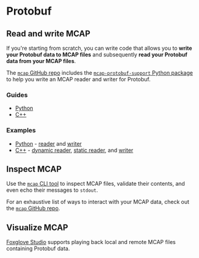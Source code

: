 # Protobuf

## Read and write MCAP

If you're starting from scratch, you can write code that allows you to **write your Protobuf data to MCAP files** and subsequently **read your Protobuf data from your MCAP files**.

The [`mcap` GitHub repo](https://github.com/foxglove/mcap/tree/main) includes the [`mcap-protobuf-support` Python package](https://github.com/foxglove/mcap/tree/main/python/mcap-protobuf-support) to help you write an MCAP reader and writer for Protobuf.

### Guides

- [Python](../guides/python/protobuf.md)
- [C++](../guides/cpp/protobuf.md)

### Examples

- [Python](https://github.com/foxglove/mcap/tree/main/python/examples/protobuf) - [reader](https://github.com/foxglove/mcap/tree/main/python/examples/protobuf/reader.py) and [writer](https://github.com/foxglove/mcap/tree/main/python/examples/protobuf/writer.py)
- [C++](https://github.com/foxglove/mcap/tree/main/cpp/examples/protobuf) - [dynamic reader](https://github.com/foxglove/mcap/tree/main/cpp/examples/protobuf/dynamic_reader.cpp), [static reader](https://github.com/foxglove/mcap/tree/main/cpp/examples/protobuf/static_reader.cpp), and [writer](https://github.com/foxglove/mcap/tree/main/cpp/examples/protobuf/writer.cpp)

## Inspect MCAP

Use the [`mcap` CLI tool](https://github.com/foxglove/mcap/tree/main/go/cli/mcap) to inspect MCAP files, validate their contents, and even echo their messages to `stdout`.

For an exhaustive list of ways to interact with your MCAP data, check out the [`mcap` GitHub repo](https://github.com/foxglove/mcap/tree/main/go/cli/mcap).

## Visualize MCAP

[Foxglove Studio](https://foxglove.dev/studio) supports playing back local and remote MCAP files containing Protobuf data.
